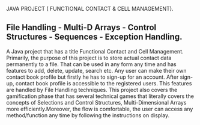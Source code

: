 JAVA PROJECT ( FUNCTIONAL CONTACT & CELL MANAGEMENT).

File Handling - Multi-D Arrays - Control Structures - Sequences - Exception Handling.
----------------------------------------------------------------
A Java project that has a title Functional Contact and Cell Management. Primarily, 
the purpose of this project is to store actual contact data permanently to a file.
That can be used in any form any time and has features to add, delete, update, search etc.
Any user can make their own contact book profile but firstly he has to sign-up for an account. 
After sign-up, contact book profile is accessible to the registered users. 
This features are handled by File Handling techniques. This project also covers the gamification phase 
that has several technical games that literally covers the concepts of Selections and Control Structures, 
Multi-Dimensional Arrays more efficiently.Moreover, the flow is comfortable, the user can access any 
method/function any time by following the instructions on display.

